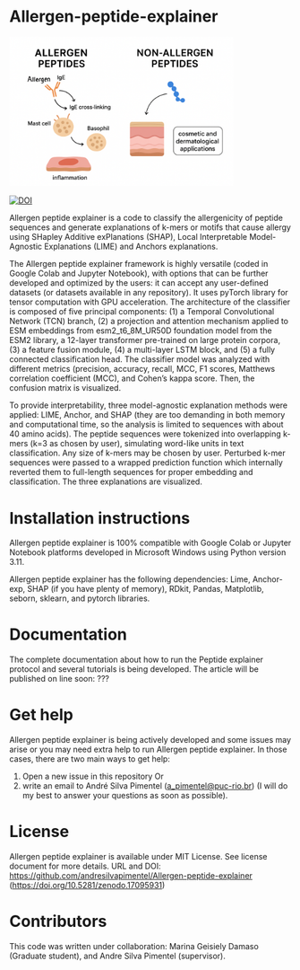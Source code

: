 # Allergen-peptide-explainer

<img src="Graphical abstract.png" alt="drawing" width="400"/>

[![DOI](https://zenodo.org/badge/DOI/10.5281/zenodo.17095931.svg)](https://doi.org/10.5281/zenodo.17095931)

Allergen peptide explainer is a code to classify the allergenicity of peptide sequences and generate explanations of k-mers or motifs that cause allergy using SHapley Additive exPlanations (SHAP), Local Interpretable Model-Agnostic Explanations (LIME) and Anchors explanations.

The Allergen peptide explainer framework is highly versatile (coded in Google Colab and Jupyter Notebook), with options that can be further developed and optimized by the users: it can accept any user-defined datasets (or datasets available in any repository). It uses pyTorch library for tensor computation with GPU acceleration. The architecture of the classifier is composed of five principal components: (1) a Temporal Convolutional Network (TCN) branch, (2) a projection and attention mechanism applied to ESM embeddings from esm2_t6_8M_UR50D foundation model from the ESM2 library, a 12-layer transformer pre-trained on large protein corpora, (3) a feature fusion module, (4) a multi-layer LSTM block, and (5) a fully connected classification head. The classifier model was analyzed with different metrics (precision, accuracy, recall, MCC, F1 scores, Matthews correlation coefficient (MCC), and Cohen’s kappa score. Then, the confusion matrix is visualized.

To provide interpretability, three model-agnostic explanation methods were applied: LIME, Anchor, and SHAP (they are too demanding in both memory and computational time, so the analysis is limited to sequences with about 40 amino acids). The peptide sequences were tokenized into overlapping k-mers (k=3 as chosen by user), simulating word-like units in text classification. Any size of k-mers may be chosen by user. Perturbed k-mer sequences were passed to a wrapped prediction function which internally reverted them to full-length sequences for proper embedding and classification. The three explanations are visualized.

# Installation instructions

Allergen peptide explainer is 100% compatible with Google Colab or Jupyter Notebook platforms developed in Microsoft Windows using Python version 3.11.

Allergen peptide explainer has the following dependencies: Lime, Anchor-exp, SHAP (if you have plenty of memory), RDkit, Pandas, Matplotlib, seborn, sklearn, and pytorch libraries.

# Documentation

The complete documentation about how to run the Peptide explainer protocol and several tutorials is being developed. The article will be published on line soon: ???

# Get help

Allergen peptide explainer is being actively developed and some issues may arise or you may need extra help to run Allergen peptide explainer. In those cases, there are two main ways to get help:

1) Open a new issue in this repository
Or 
2) write an email to André Silva Pimentel (a_pimentel@puc-rio.br) (I will do my best to answer your questions as soon as possible).

# License

Allergen peptide explainer is available under MIT License. See license document for more details. URL and DOI: https://github.com/andresilvapimentel/Allergen-peptide-explainer (https://doi.org/10.5281/zenodo.17095931)

# Contributors

This code was written under collaboration:
Marina Geisiely Damaso (Graduate student), and Andre Silva Pimentel (supervisor).


